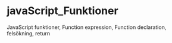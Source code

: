 # javaScript_Funktioner
JavaScript funktioner, Function expression, Function declaration, felsökning, return

